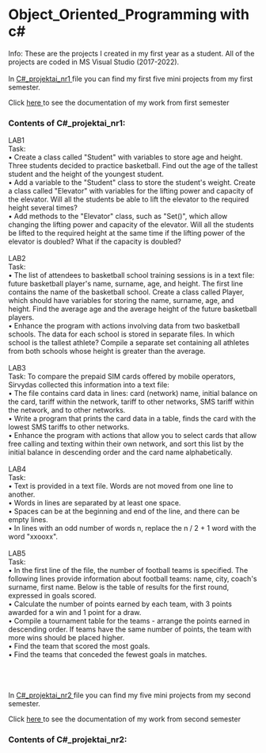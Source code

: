 # Object_Oriented_Programming with c#
Info: These are the projects I created in my first year as a student. All of the projects are coded in MS Visual Studio (2017-2022).
<br><br>
In  <a href="https://github.com/Martis16/Object_Oriented_Programming/tree/main/C%23_projektai_nr1"> C#_projektai_nr1 </a>
file you can find my first five mini projects from my first semester. 

<p>
  Click
  <a href="https://github.com/Martis16/Object_Oriented_Programming/blob/main/C%23_projektai_nr1/IFIN12_Burneika_Martynas.pdf"> here </a>
  to see the documentation of my work from first semester
</p>

<h3>Contents of C#_projektai_nr1:</h3>

LAB1
<br>Task:
<br>• Create a class called "Student" with variables to store age and height. Three students decided to practice basketball. Find out the age of the tallest student and the height of the youngest student.
<br>• Add a variable to the "Student" class to store the student's weight. Create a class called "Elevator" with variables for the lifting power and capacity of the elevator. Will all the students be able to lift the elevator to the required height several times?
<br>• Add methods to the "Elevator" class, such as "Set()", which allow changing the lifting power and capacity of the elevator. Will all the students be lifted to the required height at the same time if the lifting power of the elevator is doubled? What if the capacity is doubled?
<br><br>
LAB2
<br>Task:
<br>• The list of attendees to basketball school training sessions is in a text file: future basketball player's name, surname, age, and height. The first line contains the name of the basketball school. Create a class called Player, which should have variables for storing the name, surname, age, and height. Find the average age and the average height of the future basketball players.
<br>• Enhance the program with actions involving data from two basketball schools. The data for each school is stored in separate files. In which school is the tallest athlete? Compile a separate set containing all athletes from both schools whose height is greater than the average.
<br><br>
LAB3
<br>Task:
To compare the prepaid SIM cards offered by mobile operators, Sirvydas collected this information into a text file:
<br>• The file contains card data in lines: card (network) name, initial balance on the card, tariff within the network, tariff to other networks, SMS tariff within the network, and to other networks.
<br>• Write a program that prints the card data in a table, finds the card with the lowest SMS tariffs to other networks.
<br>• Enhance the program with actions that allow you to select cards that allow free calling and texting within their own network, and sort this list by the initial balance in descending order and the card name alphabetically.
<br><br>
LAB4
<br>Task:
<br>• Text is provided in a text file. Words are not moved from one line to another.
<br>• Words in lines are separated by at least one space.
<br>• Spaces can be at the beginning and end of the line, and there can be empty lines.
<br>• In lines with an odd number of words n, replace the n / 2 + 1 word with the word "xxooxx".
<br><br>
LAB5
<br>Task:
<br>• In the first line of the file, the number of football teams is specified. The following lines provide information about football teams: name, city, coach's surname, first name. Below is the table of results for the first round, expressed in goals scored.
<br>• Calculate the number of points earned by each team, with 3 points awarded for a win and 1 point for a draw.
<br>• Compile a tournament table for the teams - arrange the points earned in descending order. If teams have the same number of points, the team with more wins should be placed higher.
<br>• Find the team that scored the most goals.
<br>• Find the teams that conceded the fewest goals in matches.
<br><br>

<br><br>
In  <a href="https://github.com/Martis16/Object_Oriented_Programming/tree/main/C%23_projektai_nr2"> C#_projektai_nr2 </a>
file you can find my five mini projects from my second semester. 

<p>
  Click
  <a href="https://github.com/Martis16/Object_Oriented_Programming/blob/main/C%23_projektai_nr2/IFIN-12_Martynas_Burneika.pdf"> here </a>
  to see the documentation of my work from second semester
</p>
<h3>Contents of C#_projektai_nr2:</h3>



